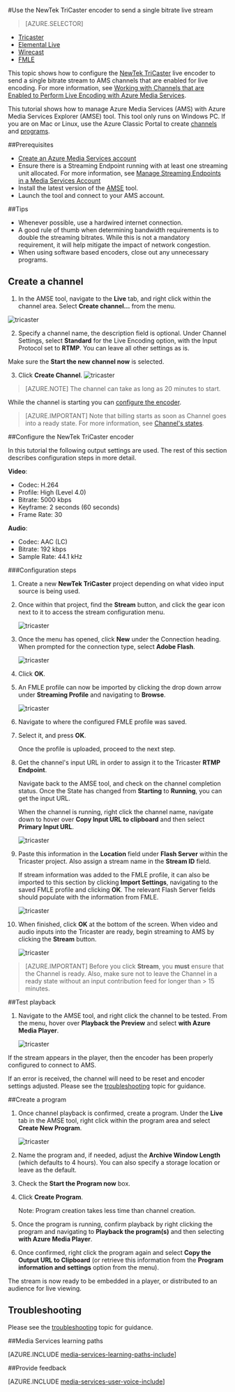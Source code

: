 <properties 
    pageTitle="Configure the NewTek TriCaster encoder to send a single bitrate live stream" 
    description="This topic shows how to configure the Tricaster live encoder to send a single bitrate stream to AMS channels that are enabled for live encoding." 
    services="media-services" 
    documentationCenter="" 
    authors="Juliako,cenkdin,anilmur" 
    manager="dwrede" 
    editor=""/>

<tags 
    ms.service="media-services" 
    ms.workload="media" 
    ms.tgt_pltfrm="na" 
    ms.devlang="ne" 
    ms.topic="article" 
    ms.date="10/15/2015"  
    ms.author="juliako"/>

#Use the NewTek TriCaster encoder to send a single bitrate live stream

> [AZURE.SELECTOR]
- [Tricaster](media-services-configure-tricaster-live-encoder.md)
- [Elemental Live](media-services-configure-elemental-live-encoder.md)
- [Wirecast](media-services-configure-wirecast-live-encoder.md)
- [FMLE](media-services-configure-fmle-live-encoder.md)

This topic shows how to configure the [NewTek TriCaster](http://newtek.com/products/tricaster-40.html) live encoder to send a single bitrate stream to AMS channels that are enabled for live encoding. For more information, see [Working with Channels that are Enabled to Perform Live Encoding with Azure Media Services](media-services-manage-live-encoder-enabled-channels.md).

This tutorial shows how to manage Azure Media Services (AMS) with Azure Media Services Explorer (AMSE) tool. This tool only runs on Windows PC. If you are on Mac or Linux, use the Azure Classic Portal to create [channels](media-services-portal-creating-live-encoder-enabled-channel.md#create-a-channel) and [programs](media-services-portal-creating-live-encoder-enabled-channel#create-and-manage-a-program).

##Prerequisites

- [Create an Azure Media Services account](media-services-create-account.md)
- Ensure there is a Streaming Endpoint running with at least one streaming unit allocated. For more information, see [Manage Streaming Endpoints in a Media Services Account](media-services-manage-origins.md)
- Install the latest version of the [AMSE](https://github.com/Azure/Azure-Media-Services-Explorer) tool.
- Launch the tool and connect to your AMS account.

##Tips

- Whenever possible, use a hardwired internet connection.
- A good rule of thumb when determining bandwidth requirements is to double the streaming bitrates. While this is not a mandatory requirement, it will help mitigate the impact of network congestion.
- When using software based encoders, close out any unnecessary programs.

## Create a channel

1.  In the AMSE tool, navigate to the **Live** tab, and right click within the channel area. Select **Create channel…** from the menu.

![tricaster](./media/media-services-tricaster-live-encoder/media-services-tricaster1.png)

2. Specify a channel name, the description field is optional. Under Channel Settings, select **Standard** for the Live Encoding option, with the Input Protocol set to **RTMP**. You can leave all other settings as is.


Make sure the **Start the new channel now** is selected.

3. Click **Create Channel**.
![tricaster](./media/media-services-tricaster-live-encoder/media-services-tricaster2.png)

>[AZURE.NOTE] The channel can take as long as 20 minutes to start.


While the channel is starting you can [configure the encoder](media-services-configure-tricaster-live-encoder.md#configure_tricaster_rtmp).

>[AZURE.IMPORTANT] Note that billing starts as soon as Channel goes into a ready state. For more information, see [Channel's states](media-services-manage-live-encoder-enabled-channels.md#states).

##<a id=configure_tricaster_rtmp></a>Configure the NewTek TriCaster encoder

In this tutorial the following output settings are used. The rest of this section describes configuration steps in more detail. 

**Video**:
 
- Codec: H.264 
- Profile: High (Level 4.0) 
- Bitrate: 5000 kbps 
- Keyframe: 2 seconds (60 seconds) 
- Frame Rate: 30
 
**Audio**:

- Codec: AAC (LC) 
- Bitrate: 192 kbps 
- Sample Rate: 44.1 kHz


###Configuration steps

1. Create a new **NewTek TriCaster** project depending on what video input source is being used. 
2. Once within that project, find the **Stream** button, and click the gear icon next to it to access the stream configuration menu.

    ![tricaster](./media/media-services-tricaster-live-encoder/media-services-tricaster3.png)
3. Once the menu has opened, click **New** under the Connection heading. When prompted for the connection type, select **Adobe Flash**.

    ![tricaster](./media/media-services-tricaster-live-encoder/media-services-tricaster4.png)

4. Click **OK**.

5. An FMLE profile can now be imported by clicking the drop down arrow under **Streaming Profile** and navigating to **Browse**.

    ![tricaster](./media/media-services-tricaster-live-encoder/media-services-tricaster5.png)

6. Navigate to where the configured FMLE profile was saved.
7. Select it, and press **OK**.

    Once the profile is uploaded, proceed to the next step.

6. Get the channel's input URL in order to assign it to the Tricaster **RTMP Endpoint**.
    
    Navigate back to the AMSE tool, and check on the channel completion status. Once the State has changed from **Starting** to **Running**, you can get the input URL.
      
    When the channel is running, right click the channel name, navigate down to hover over **Copy Input URL to clipboard** and then select **Primary Input 
    URL**.  
    
    ![tricaster](./media/media-services-tricaster-live-encoder/media-services-tricaster6.png)

7. Paste this information in the **Location** field under **Flash Server** within the Tricaster project. Also assign a stream name in the **Stream ID** field. 

    If stream information was added to the FMLE profile, it can also be imported to this section by clicking **Import Settings**, navigating to the saved FMLE profile and clicking **OK**. The relevant Flash Server fields should populate with the information from FMLE.

    ![tricaster](./media/media-services-tricaster-live-encoder/media-services-tricaster7.png)

9. When finished, click **OK** at the bottom of the screen. When video and audio inputs into the Tricaster are ready, begin streaming to AMS by clicking the **Stream** button.

    ![tricaster](./media/media-services-tricaster-live-encoder/media-services-tricaster11.png)

>[AZURE.IMPORTANT] Before you click **Stream**, you **must** ensure that the Channel is ready. 
>Also, make sure not to leave the Channel in a ready state without an input contribution feed for longer than > 15 minutes. 

##Test playback
  
1. Navigate to the AMSE tool, and right click the channel to be tested. From the menu, hover over **Playback the Preview** and select **with Azure Media Player**.  

    ![tricaster](./media/media-services-tricaster-live-encoder/media-services-tricaster8.png)

If the stream appears in the player, then the encoder has been properly configured to connect to AMS. 

If an error is received, the channel will need to be reset and encoder settings adjusted. Please see the [troubleshooting](media-services-troubleshooting-live-streaming.md) topic for guidance.  

##Create a program

1. Once channel playback is confirmed, create a program. Under the **Live** tab in the AMSE tool, right click within the program area and select **Create New Program**.  

    ![tricaster](./media/media-services-tricaster-live-encoder/media-services-tricaster9.png)

2. Name the program and, if needed, adjust the **Archive Window Length** (which defaults to 4 hours). You can also specify a storage location or leave as the default.  
3. Check the **Start the Program now** box.
4. Click **Create Program**.  
  
    Note: Program creation takes less time than channel creation.    
 
5. Once the program is running, confirm playback by right clicking the program and navigating to **Playback the program(s)** and then selecting **with Azure Media Player**.  
6. Once confirmed, right click the program again and select **Copy the Output URL to Clipboard** (or retrieve this information from the **Program information and settings** option from the menu). 

The stream is now ready to be embedded in a player, or distributed to an audience for live viewing.  


## Troubleshooting

Please see the [troubleshooting](media-services-troubleshooting-live-streaming.md) topic for guidance. 


##Media Services learning paths

[AZURE.INCLUDE [media-services-learning-paths-include](../../includes/media-services-learning-paths-include.md)]

##Provide feedback

[AZURE.INCLUDE [media-services-user-voice-include](../../includes/media-services-user-voice-include.md)]

